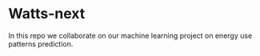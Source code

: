# Watts-next
In this repo we collaborate on our machine learning project on energy use patterns prediction. 

